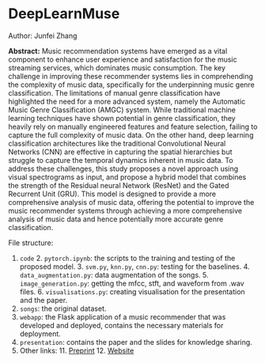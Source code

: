 # DeepLearnMuse
Author: Junfei Zhang

**Abstract:** Music recommendation systems have emerged as a vital component to enhance user experience and satisfaction for the music streaming services, which dominates music consumption. The key challenge in improving these recommender systems lies in comprehending the complexity of music data, specifically for the underpinning music genre classification. The limitations of manual genre classification have highlighted the need for a more advanced system, namely the Automatic Music Genre Classification (AMGC) system. While traditional machine learning techniques have shown potential in genre classification, they heavily rely on manually engineered features and feature selection, failing to capture the full complexity of music data. On the other hand, deep learning classification architectures like the traditional Convolutional Neural Networks (CNN) are effective in capturing the spatial hierarchies but struggle to capture the temporal dynamics inherent in music data. To address these challenges, this study proposes a novel approach using visual spectrograms as input, and propose a hybrid model that combines the strength of the Residual neural Network (ResNet) and the Gated Recurrent Unit (GRU). This model is designed to provide a more comprehensive analysis of music data, offering the potential to improve the music recommender systems through achieving a more comprehensive analysis of music data and hence potentially more accurate genre classification.

File structure:
1. `code`
   2. `pytorch.ipynb`: the scripts to the training and testing of the proposed model.
   3. `svm.py`, `knn.py`, `cnn.py`: testing for the baselines.
   4. `data_augmentation.py`: data augmentation of the songs.
   5. `image_generation.py`: getting the mfcc, stft, and waveform from .wav files.
   6. `visualisations.py`: creating visualisation for the presentation and the paper.
7. `songs`: the original dataset.
8. `webapp`: the Flask application of a music recommender that was developed and deployed, contains the necessary materials for deployment.
9. `presentation`: contains the paper and the slides for knowledge sharing.
10. Other links: 
    11. [Preprint](https://arxiv.org/abs/2307.10773v1)
    12. [Website](https://deeplearnmuse-3t5mgrwzwa-km.a.run.app/)
